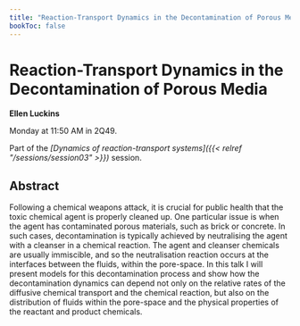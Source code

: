 ```yaml
---
title: "Reaction-Transport Dynamics in the Decontamination of Porous Media"
bookToc: false
---
```


# Reaction-Transport Dynamics in the Decontamination of Porous Media

**Ellen Luckins**

Monday at 11:50 AM in 2Q49.

Part of the *[Dynamics of reaction-transport systems]({{< relref "/sessions/session03" >}})* session.

## Abstract

Following a chemical weapons attack, it is crucial for public health that the toxic chemical agent is properly cleaned up. One particular issue is when the agent has contaminated porous materials, such as brick or concrete. In such cases, decontamination is typically achieved by neutralising the agent with a cleanser in a chemical reaction. The agent and cleanser chemicals are usually immiscible, and so the neutralisation reaction occurs at the interfaces between the fluids, within the pore-space. In this talk I will present models for this decontamination process and show how the decontamination dynamics can depend not only on the relative rates of the diffusive chemical transport and the chemical reaction, but also on the distribution of fluids within the pore-space and the physical properties of the reactant and product chemicals.



